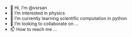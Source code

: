 - 👋 Hi, I’m @vsrsan
- 👀 I’m interested in physics
- 🌱 I’m currently learning scientific computation in python
- 💞️ I’m looking to collaborate on ...
- 📫 How to reach me ...

<!---
vsrsan/vsrsan is a ✨ special ✨ repository because its `README.md` (this file) appears on your GitHub profile.
You can click the Preview link to take a look at your changes.
--->
